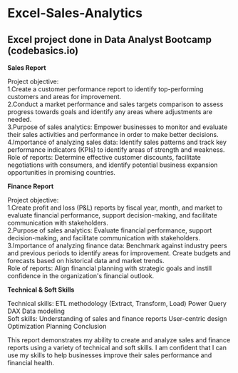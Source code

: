 # Excel-Sales-Analytics
## Excel project done in Data Analyst Bootcamp (codebasics.io)
<b>Sales Report</b>

Project objective:<br>
1.Create a customer performance report to identify top-performing customers and areas for improvement.<br>
2.Conduct a market performance and sales targets comparison to assess progress towards goals and identify any areas where adjustments are needed.<br>
3.Purpose of sales analytics: Empower businesses to monitor and evaluate their sales activities and performance in order to make better decisions.<br>
4.Importance of analyzing sales data: Identify sales patterns and track key performance indicators (KPIs) to identify areas of strength and weakness.<br>
Role of reports: Determine effective customer discounts, facilitate negotiations with consumers, and identify potential business expansion opportunities in promising countries.

<b>Finance Report</b>

Project objective:<br>
1.Create profit and loss (P&L) reports by fiscal year, month, and market to evaluate financial performance, support decision-making, and facilitate communication with stakeholders.<br>
2.Purpose of sales analytics: Evaluate financial performance, support decision-making, and facilitate communication with stakeholders.<br>
3.Importance of analyzing finance data: Benchmark against industry peers and previous periods to identify areas for improvement. Create budgets and forecasts based on historical data and market trends.<br>
Role of reports: Align financial planning with strategic goals and instill confidence in the organization's financial outlook.

<b>Technical & Soft Skills</b>

Technical skills:
ETL methodology (Extract, Transform, Load)
Power Query
DAX
Data modeling<br>
Soft skills:
Understanding of sales and finance reports
User-centric design
Optimization
Planning
Conclusion

This report demonstrates my ability to create and analyze sales and finance reports using a variety of technical and soft skills. I am confident that I can use my skills to help businesses improve their sales performance and financial health.
